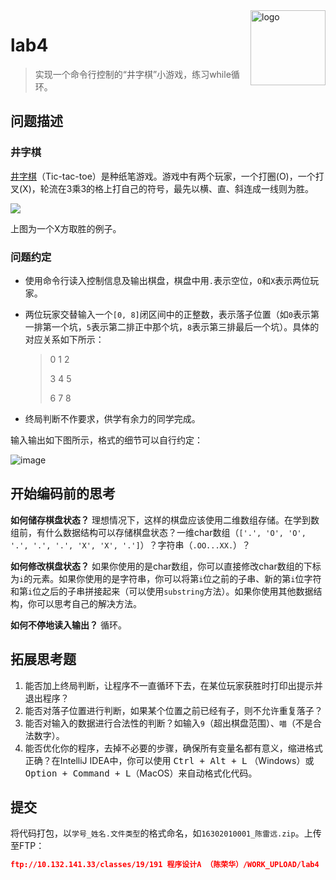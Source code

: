 <img src="https://upload.wikimedia.org/wikipedia/commons/3/33/Tictactoe1.gif" alt="logo" height="120" align="right" />


# lab4

> 实现一个命令行控制的“井字棋”小游戏，练习while循环。

## 问题描述

### 井字棋

[井字棋](https://zh.wikipedia.org/zh-hans/%E4%BA%95%E5%AD%97%E6%A3%8B)（Tic-tac-toe）是种纸笔游戏。游戏中有两个玩家，一个打圈(O)，一个打叉(X)，轮流在3乘3的格上打自己的符号，最先以横、直、斜连成一线则为胜。

![](https://upload.wikimedia.org/wikipedia/commons/thumb/1/1b/Tic-tac-toe-game-1.svg/479px-Tic-tac-toe-game-1.svg.png)

上图为一个X方取胜的例子。

### 问题约定

- 使用命令行读入控制信息及输出棋盘，棋盘中用`.`表示空位，`O`和`X`表示两位玩家。

- 两位玩家交替输入一个`[0, 8]`闭区间中的正整数，表示落子位置（如`0`表示第一排第一个坑，`5`表示第二排正中那个坑，`8`表示第三排最后一个坑）。具体的对应关系如下所示：

  > 0 1 2
  >
  > 3 4 5
  >
  > 6 7 8

- 终局判断不作要求，供学有余力的同学完成。

输入输出如下图所示，格式的细节可以自行约定：

![image](https://cloud.githubusercontent.com/assets/7262715/19416305/1a2f0af2-93c0-11e6-86b2-efa2a2ff3100.png)

## 开始编码前的思考

**如何储存棋盘状态？** 理想情况下，这样的棋盘应该使用二维数组存储。在学到数组前，有什么数据结构可以存储棋盘状态？一维char数组（`['.', 'O', 'O', '.', '.', '.', 'X', 'X', '.']`）？字符串（`.OO...XX.`）？

**如何修改棋盘状态？** 如果你使用的是char数组，你可以直接修改char数组的下标为`i`的元素。如果你使用的是字符串，你可以将第`i`位之前的子串、新的第`i`位字符和第`i`位之后的子串拼接起来（可以使用`substring`方法）。如果你使用其他数据结构，你可以思考自己的解决方法。

**如何不停地读入输出？** 循环。

## 拓展思考题

1. 能否加上终局判断，让程序不一直循环下去，在某位玩家获胜时打印出提示并退出程序？
2. 能否对落子位置进行判断，如果某个位置之前已经有子，则不允许重复落子？
3. 能否对输入的数据进行合法性的判断？如输入`9`（超出棋盘范围）、`喵`（不是合法数字）。
4. 能否优化你的程序，去掉不必要的步骤，确保所有变量名都有意义，缩进格式正确？在IntelliJ IDEA中，你可以使用 <kbd>Ctrl + Alt + L</kbd> （Windows）或 <kbd>Option + Command + L</kbd>（MacOS）来自动格式化代码。

## 提交

将代码打包，以`学号_姓名.文件类型`的格式命名，如`16302010001_陈雷远.zip`。上传至FTP：

```json
ftp://10.132.141.33/classes/19/191 程序设计A （陈荣华）/WORK_UPLOAD/lab4
```
